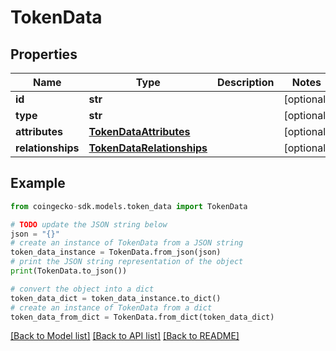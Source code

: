 # TokenData


## Properties

Name | Type | Description | Notes
------------ | ------------- | ------------- | -------------
**id** | **str** |  | [optional] 
**type** | **str** |  | [optional] 
**attributes** | [**TokenDataAttributes**](TokenDataAttributes.md) |  | [optional] 
**relationships** | [**TokenDataRelationships**](TokenDataRelationships.md) |  | [optional] 

## Example

```python
from coingecko-sdk.models.token_data import TokenData

# TODO update the JSON string below
json = "{}"
# create an instance of TokenData from a JSON string
token_data_instance = TokenData.from_json(json)
# print the JSON string representation of the object
print(TokenData.to_json())

# convert the object into a dict
token_data_dict = token_data_instance.to_dict()
# create an instance of TokenData from a dict
token_data_from_dict = TokenData.from_dict(token_data_dict)
```
[[Back to Model list]](../README.md#documentation-for-models) [[Back to API list]](../README.md#documentation-for-api-endpoints) [[Back to README]](../README.md)


